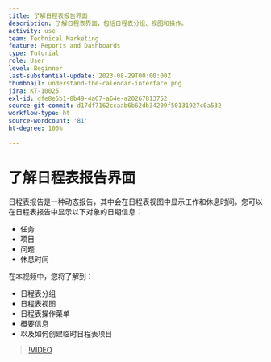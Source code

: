 ```yaml
---
title: 了解日程表报告界面
description: 了解日程表界面，包括日程表分组、视图和操作。
activity: use
team: Technical Marketing
feature: Reports and Dashboards
type: Tutorial
role: User
level: Beginner
last-substantial-update: 2023-08-29T00:00:00Z
thumbnail: understand-the-calendar-interface.png
jira: KT-10025
exl-id: dfe8e5b1-8b49-4a67-a64e-a20267813752
source-git-commit: d17df7162ccaab6b62db34209f50131927c0a532
workflow-type: ht
source-wordcount: '81'
ht-degree: 100%

---
```


# 了解日程表报告界面

日程表报告是一种动态报告，其中会在日程表视图中显示工作和休息时间。您可以在日程表报告中显示以下对象的日期信息：

* 任务
* 项目
* 问题
* 休息时间

在本视频中，您将了解到：

* 日程表分组
* 日程表视图
* 日程表操作菜单
* 概要信息
* 以及如何创建临时日程表项目

>[!VIDEO](https://video.tv.adobe.com/v/3423318/?quality=12&learn=on&enablevpops)
